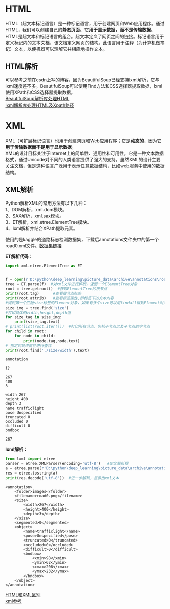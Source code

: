 # HTML      
HTML（超文本标记语言）是一种标记语言，用于创建网页和Web应用程序。通过HTML，我们可以创建自己的**静态页面**。它**用于显示数据，而不是传输数据**。   
HTML是超文本和标记语言的组合。超文本定义了网页之间的链接。标记语言用于定义标记内的文本文档，该文档定义网页的结构。此语言用于注释（为计算机做笔记）文本，以便机器可以理解它并相应地操作文本。        

## HTML解析
可以参考之前在csdn上写的博客，因为BeautifulSoup已经支持lxml解析，它与lxml速度差不多。BeautifulSoup可以使用Find方法和CSS选择器提取数据，lxml使用XPath和CSS选择器提取数据。      
[BeautifulSoup解析库处理HTML](https://blog.csdn.net/qq_52778964/article/details/123242373?spm=1001.2014.3001.5501)    
[lxml解析库处理HTML及Xpath路径](https://blog.csdn.net/qq_52778964/article/details/123120601?spm=1001.2014.3001.5501)    

# XML
XML（可扩展标记语言）也用于创建网页和Web应用程序；它是**动态的**，因为它**用于传输数据而不是用于显示数据**。    
XML的设计目标关注于Internet上的简单性、通用性和可用性。它是一种文本数据格式，通过Unicode对不同的人类语言提供了强大的支持。虽然XML的设计主要关注文档，但是这种语言广泛用于表示任意数据结构，比如web服务中使用的数据结构。   

## XML解析
Python解析XML的常用方法有以下几种：      
1、DOM解析，xml.dom模块。     
2、SAX解析，xml.sax模块。   
3、ET解析，xml.etree.ElementTree模块。   
4、lxml解析并结合XPath提取元素。     


使用的是kaggle的道路标志检测数据集，下载后annotations文件夹中的第一个road0.xml文件。[数据集链接](https://www.kaggle.com/andrewmvd/road-sign-detection)     

**ET解析代码：**    
```python
import xml.etree.ElementTree as ET


f = open(r'D:\python\deep_learning\picture_data\archive\annotations\road0.xml')
tree = ET.parse(f)  #对xml文件进行解析，返回一个ElementTree对象
root = tree.getroot()  #获取ElementTree的根节点
print(root.tag)      #查看根节点标签
print(root.attrib)   #查看标签属性,即标签下的文本内容
#得到第一个匹配size标签的Element对象，如果有多个size可以用findall得到Element对象的list集合
size_img = tree.find('size') 
#打印具体的width,height,depth值  
for size_tag in size_img:
    print(size_tag.text)
# print(list(root.iter()))  #打印所有节点，包括子节点以及子节点的字节点
for child in root:
    for node in child:
        print(node.tag,node.text)
# 指定到最终属性进行查找
print(root.find('./size/width').text)
```
```
annotation

{}

267
400
3

width 267
height 400
depth 3
name trafficlight
pose Unspecified
truncated 0
occluded 0
difficult 0
bndbox

267
```

**lxml解析：**     
```python
from lxml import etree   
parser = etree.XMLParser(encoding='utf-8')   #定义解析器
a = etree.parse(r'D:\python\deep_learning\picture_data\archive\annotations\road0.xml',parser=parser)
res = etree.tostring(a)     
print(res.decode('utf-8'))  #进一步解码，显示出xml文本
```
```
<annotation>
    <folder>images</folder>
    <filename>road0.png</filename>
    <size>
        <width>267</width>
        <height>400</height>
        <depth>3</depth>
    </size>
    <segmented>0</segmented>
    <object>
        <name>trafficlight</name>
        <pose>Unspecified</pose>
        <truncated>0</truncated>
        <occluded>0</occluded>
        <difficult>0</difficult>
        <bndbox>
            <xmin>98</xmin>
            <ymin>62</ymin>
            <xmax>208</xmax>
            <ymax>232</ymax>
        </bndbox>
    </object>
</annotation>
```


[HTML和XML区别](https://m.php.cn/article/473086.html)     
[xml参考](https://blog.csdn.net/lc_buzhidao/article/details/99582570)   